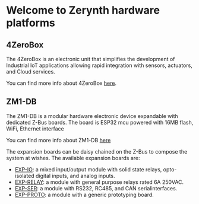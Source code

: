 # Welcome to Zerynth hardware platforms

## 4ZeroBox

The 4ZeroBox is an electronic unit that simplifies the development of Industrial IoT applications allowing rapid integration with sensors, actuators, and Cloud services.

You can find more info about 4ZeroBox [here](4ZeroBox/).

## ZM1-DB

The ZM1-DB is a modular hardware electronic device expandable with dedicated Z-Bus boards. The board is ESP32 mcu powered with 16MB flash, WiFi, Ethernet interface

You can find more info about ZM1-DB [here](ZM1-Development-Board/)

The expansion boards can be daisy chained on the Z-Bus to compose the system at wishes. The available expansion boards are:

* [EXP-IO](EXP-IO.md): a mixed input/output module with solid state relays, opto-isolated digital inputs, and analog inputs.
* [EXP-RELAY](EXP-RELAY.md): a module with general purpose relays rated 6A 250VAC.
* [EXP-SER](EXP-SER.md): a module with RS232, RC485, and CAN serialinterfaces.
* [EXP-PROTO](EXP-PROTO.md): a module with a generic prototyping board.
